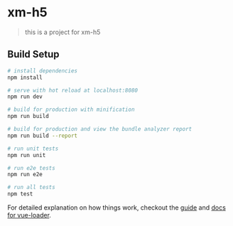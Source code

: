 # xm-h5

> this is a project for xm-h5

## Build Setup

``` bash
# install dependencies
npm install

# serve with hot reload at localhost:8080
npm run dev

# build for production with minification
npm run build

# build for production and view the bundle analyzer report
npm run build --report

# run unit tests
npm run unit

# run e2e tests
npm run e2e

# run all tests
npm test
```

For detailed explanation on how things work, checkout the [guide](http://vuejs-templates.github.io/webpack/) and [docs for vue-loader](http://vuejs.github.io/vue-loader).
